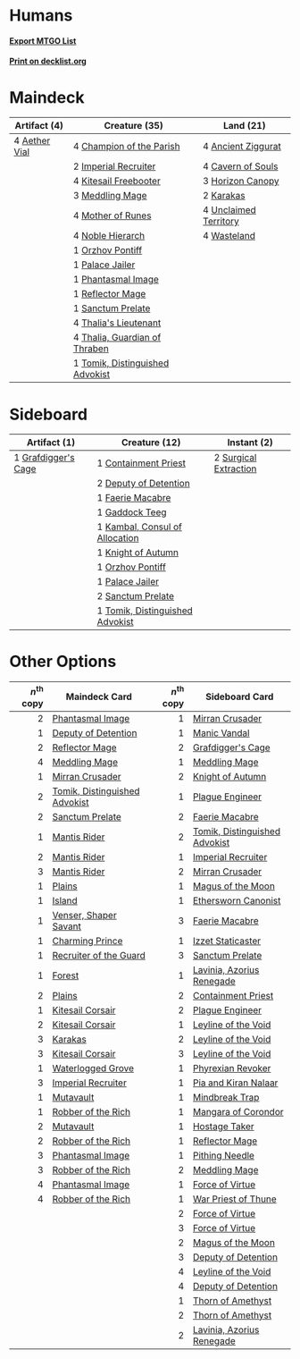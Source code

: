# Humans

#### [Export MTGO List](../collection/Humans/Humans.txt)
#### [Print on decklist.org](http://decklist.org/?deckmain=4%09Aether%20Vial%0A4%09Ancient%20Ziggurat%0A4%09Cavern%20of%20Souls%0A4%09Champion%20of%20the%20Parish%0A3%09Horizon%20Canopy%0A2%09Imperial%20Recruiter%0A2%09Karakas%0A4%09Kitesail%20Freebooter%0A3%09Meddling%20Mage%0A4%09Mother%20of%20Runes%0A4%09Noble%20Hierarch%0A1%09Orzhov%20Pontiff%0A1%09Palace%20Jailer%0A1%09Phantasmal%20Image%0A1%09Reflector%20Mage%0A1%09Sanctum%20Prelate%0A4%09Thalia's%20Lieutenant%0A4%09Thalia,%20Guardian%20of%20Thraben%0A1%09Tomik,%20Distinguished%20Advokist%0A4%09Unclaimed%20Territory%0A4%09Wasteland&deckside=1%09Containment%20Priest%0A2%09Deputy%20of%20Detention%0A1%09Faerie%20Macabre%0A1%09Gaddock%20Teeg%0A1%09Grafdigger's%20Cage%0A1%09Kambal,%20Consul%20of%20Allocation%0A1%09Knight%20of%20Autumn%0A1%09Orzhov%20Pontiff%0A1%09Palace%20Jailer%0A2%09Sanctum%20Prelate%0A2%09Surgical%20Extraction%0A1%09Tomik,%20Distinguished%20Advokist)
# Maindeck

|                                     Artifact (4)                                      |                                              Creature (35)                                               |                                           Land (21)                                            |
|---------------------------------------------------------------------------------------|----------------------------------------------------------------------------------------------------------|------------------------------------------------------------------------------------------------|
|4 [Aether Vial](http://gatherer.wizards.com/Pages/Card/Details.aspx?multiverseid=48146)|4 [Champion of the Parish](http://gatherer.wizards.com/Pages/Card/Details.aspx?multiverseid=409580)       |4 [Ancient Ziggurat](http://gatherer.wizards.com/Pages/Card/Details.aspx?multiverseid=189271)   |
|                                                                                       |2 [Imperial Recruiter](http://gatherer.wizards.com/Pages/Card/Details.aspx?multiverseid=442125)           |4 [Cavern of Souls](http://gatherer.wizards.com/Pages/Card/Details.aspx?multiverseid=278058)    |
|                                                                                       |4 [Kitesail Freebooter](http://gatherer.wizards.com/Pages/Card/Details.aspx?multiverseid=435264)          |3 [Horizon Canopy](http://gatherer.wizards.com/Pages/Card/Details.aspx?multiverseid=409571)     |
|                                                                                       |3 [Meddling Mage](http://gatherer.wizards.com/Pages/Card/Details.aspx?multiverseid=179547)                |2 [Karakas](http://gatherer.wizards.com/Pages/Card/Details.aspx?multiverseid=413782)            |
|                                                                                       |4 [Mother of Runes](http://gatherer.wizards.com/Pages/Card/Details.aspx?multiverseid=430236)              |4 [Unclaimed Territory](http://gatherer.wizards.com/Pages/Card/Details.aspx?multiverseid=435419)|
|                                                                                       |4 [Noble Hierarch](http://gatherer.wizards.com/Pages/Card/Details.aspx?multiverseid=179434)               |4 [Wasteland](http://gatherer.wizards.com/Pages/Card/Details.aspx?multiverseid=413790)          |
|                                                                                       |1 [Orzhov Pontiff](http://gatherer.wizards.com/Pages/Card/Details.aspx?multiverseid=460469)               |                                                                                                |
|                                                                                       |1 [Palace Jailer](http://gatherer.wizards.com/Pages/Card/Details.aspx?multiverseid=416775)                |                                                                                                |
|                                                                                       |1 [Phantasmal Image](http://gatherer.wizards.com/Pages/Card/Details.aspx?multiverseid=220099)             |                                                                                                |
|                                                                                       |1 [Reflector Mage](http://gatherer.wizards.com/Pages/Card/Details.aspx?multiverseid=407667)               |                                                                                                |
|                                                                                       |1 [Sanctum Prelate](http://gatherer.wizards.com/Pages/Card/Details.aspx?multiverseid=416780)              |                                                                                                |
|                                                                                       |4 [Thalia's Lieutenant](http://gatherer.wizards.com/Pages/Card/Details.aspx?multiverseid=409783)          |                                                                                                |
|                                                                                       |4 [Thalia, Guardian of Thraben](http://gatherer.wizards.com/Pages/Card/Details.aspx?multiverseid=442025)  |                                                                                                |
|                                                                                       |1 [Tomik, Distinguished Advokist](http://gatherer.wizards.com/Pages/Card/Details.aspx?multiverseid=460961)|                                                                                                |


# Sideboard

|                                         Artifact (1)                                         |                                              Creature (12)                                               |                                          Instant (2)                                           |
|----------------------------------------------------------------------------------------------|----------------------------------------------------------------------------------------------------------|------------------------------------------------------------------------------------------------|
|1 [Grafdigger's Cage](http://gatherer.wizards.com/Pages/Card/Details.aspx?multiverseid=278452)|1 [Containment Priest](http://gatherer.wizards.com/Pages/Card/Details.aspx?multiverseid=389470)           |2 [Surgical Extraction](http://gatherer.wizards.com/Pages/Card/Details.aspx?multiverseid=397706)|
|                                                                                              |2 [Deputy of Detention](http://gatherer.wizards.com/Pages/Card/Details.aspx?multiverseid=457309)          |                                                                                                |
|                                                                                              |1 [Faerie Macabre](http://gatherer.wizards.com/Pages/Card/Details.aspx?multiverseid=201822)               |                                                                                                |
|                                                                                              |1 [Gaddock Teeg](http://gatherer.wizards.com/Pages/Card/Details.aspx?multiverseid=140188)                 |                                                                                                |
|                                                                                              |1 [Kambal, Consul of Allocation](http://gatherer.wizards.com/Pages/Card/Details.aspx?multiverseid=417756) |                                                                                                |
|                                                                                              |1 [Knight of Autumn](http://gatherer.wizards.com/Pages/Card/Details.aspx?multiverseid=452933)             |                                                                                                |
|                                                                                              |1 [Orzhov Pontiff](http://gatherer.wizards.com/Pages/Card/Details.aspx?multiverseid=460469)               |                                                                                                |
|                                                                                              |1 [Palace Jailer](http://gatherer.wizards.com/Pages/Card/Details.aspx?multiverseid=416775)                |                                                                                                |
|                                                                                              |2 [Sanctum Prelate](http://gatherer.wizards.com/Pages/Card/Details.aspx?multiverseid=416780)              |                                                                                                |
|                                                                                              |1 [Tomik, Distinguished Advokist](http://gatherer.wizards.com/Pages/Card/Details.aspx?multiverseid=460961)|                                                                                                |


# Other Options

|*n*<sup>th</sup> copy|                                             Maindeck Card                                              |*n*<sup>th</sup> copy|                                             Sideboard Card                                             |
|--------------------:|--------------------------------------------------------------------------------------------------------|--------------------:|--------------------------------------------------------------------------------------------------------|
|                    2|[Phantasmal Image](http://gatherer.wizards.com/Pages/Card/Details.aspx?multiverseid=220099)             |                    1|[Mirran Crusader](http://gatherer.wizards.com/Pages/Card/Details.aspx?multiverseid=213802)              |
|                    1|[Deputy of Detention](http://gatherer.wizards.com/Pages/Card/Details.aspx?multiverseid=457309)          |                    1|[Manic Vandal](http://gatherer.wizards.com/Pages/Card/Details.aspx?multiverseid=208007)                 |
|                    2|[Reflector Mage](http://gatherer.wizards.com/Pages/Card/Details.aspx?multiverseid=407667)               |                    2|[Grafdigger's Cage](http://gatherer.wizards.com/Pages/Card/Details.aspx?multiverseid=278452)            |
|                    4|[Meddling Mage](http://gatherer.wizards.com/Pages/Card/Details.aspx?multiverseid=179547)                |                    1|[Meddling Mage](http://gatherer.wizards.com/Pages/Card/Details.aspx?multiverseid=179547)                |
|                    1|[Mirran Crusader](http://gatherer.wizards.com/Pages/Card/Details.aspx?multiverseid=213802)              |                    2|[Knight of Autumn](http://gatherer.wizards.com/Pages/Card/Details.aspx?multiverseid=452933)             |
|                    2|[Tomik, Distinguished Advokist](http://gatherer.wizards.com/Pages/Card/Details.aspx?multiverseid=460961)|                    1|[Plague Engineer](http://gatherer.wizards.com/Pages/Card/Details.aspx?multiverseid=464049)              |
|                    2|[Sanctum Prelate](http://gatherer.wizards.com/Pages/Card/Details.aspx?multiverseid=416780)              |                    2|[Faerie Macabre](http://gatherer.wizards.com/Pages/Card/Details.aspx?multiverseid=201822)               |
|                    1|[Mantis Rider](http://gatherer.wizards.com/Pages/Card/Details.aspx?multiverseid=386589)                 |                    2|[Tomik, Distinguished Advokist](http://gatherer.wizards.com/Pages/Card/Details.aspx?multiverseid=460961)|
|                    2|[Mantis Rider](http://gatherer.wizards.com/Pages/Card/Details.aspx?multiverseid=386589)                 |                    1|[Imperial Recruiter](http://gatherer.wizards.com/Pages/Card/Details.aspx?multiverseid=442125)           |
|                    3|[Mantis Rider](http://gatherer.wizards.com/Pages/Card/Details.aspx?multiverseid=386589)                 |                    2|[Mirran Crusader](http://gatherer.wizards.com/Pages/Card/Details.aspx?multiverseid=213802)              |
|                    1|[Plains](http://gatherer.wizards.com/Pages/Card/Details.aspx?multiverseid=439856)                       |                    1|[Magus of the Moon](http://gatherer.wizards.com/Pages/Card/Details.aspx?multiverseid=136152)            |
|                    1|[Island](http://gatherer.wizards.com/Pages/Card/Details.aspx?multiverseid=439857)                       |                    1|[Ethersworn Canonist](http://gatherer.wizards.com/Pages/Card/Details.aspx?multiverseid=174931)          |
|                    1|[Venser, Shaper Savant](http://gatherer.wizards.com/Pages/Card/Details.aspx?multiverseid=136209)        |                    3|[Faerie Macabre](http://gatherer.wizards.com/Pages/Card/Details.aspx?multiverseid=201822)               |
|                    1|[Charming Prince](http://gatherer.wizards.com/Pages/Card/Details.aspx?multiverseid=472970)              |                    1|[Izzet Staticaster](http://gatherer.wizards.com/Pages/Card/Details.aspx?multiverseid=253638)            |
|                    1|[Recruiter of the Guard](http://gatherer.wizards.com/Pages/Card/Details.aspx?multiverseid=416779)       |                    3|[Sanctum Prelate](http://gatherer.wizards.com/Pages/Card/Details.aspx?multiverseid=416780)              |
|                    1|[Forest](http://gatherer.wizards.com/Pages/Card/Details.aspx?multiverseid=439860)                       |                    1|[Lavinia, Azorius Renegade](http://gatherer.wizards.com/Pages/Card/Details.aspx?multiverseid=457333)    |
|                    2|[Plains](http://gatherer.wizards.com/Pages/Card/Details.aspx?multiverseid=439856)                       |                    2|[Containment Priest](http://gatherer.wizards.com/Pages/Card/Details.aspx?multiverseid=389470)           |
|                    1|[Kitesail Corsair](http://gatherer.wizards.com/Pages/Card/Details.aspx?multiverseid=446088)             |                    2|[Plague Engineer](http://gatherer.wizards.com/Pages/Card/Details.aspx?multiverseid=464049)              |
|                    2|[Kitesail Corsair](http://gatherer.wizards.com/Pages/Card/Details.aspx?multiverseid=446088)             |                    1|[Leyline of the Void](http://gatherer.wizards.com/Pages/Card/Details.aspx?multiverseid=107682)          |
|                    3|[Karakas](http://gatherer.wizards.com/Pages/Card/Details.aspx?multiverseid=413782)                      |                    2|[Leyline of the Void](http://gatherer.wizards.com/Pages/Card/Details.aspx?multiverseid=107682)          |
|                    3|[Kitesail Corsair](http://gatherer.wizards.com/Pages/Card/Details.aspx?multiverseid=446088)             |                    3|[Leyline of the Void](http://gatherer.wizards.com/Pages/Card/Details.aspx?multiverseid=107682)          |
|                    1|[Waterlogged Grove](http://gatherer.wizards.com/Pages/Card/Details.aspx?multiverseid=464198)            |                    1|[Phyrexian Revoker](http://gatherer.wizards.com/Pages/Card/Details.aspx?multiverseid=383343)            |
|                    3|[Imperial Recruiter](http://gatherer.wizards.com/Pages/Card/Details.aspx?multiverseid=442125)           |                    1|[Pia and Kiran Nalaar](http://gatherer.wizards.com/Pages/Card/Details.aspx?multiverseid=442783)         |
|                    1|[Mutavault](http://gatherer.wizards.com/Pages/Card/Details.aspx?multiverseid=370733)                    |                    1|[Mindbreak Trap](http://gatherer.wizards.com/Pages/Card/Details.aspx?multiverseid=197532)               |
|                    1|[Robber of the Rich](http://gatherer.wizards.com/Pages/Card/Details.aspx?multiverseid=473100)           |                    1|[Mangara of Corondor](http://gatherer.wizards.com/Pages/Card/Details.aspx?multiverseid=446066)          |
|                    2|[Mutavault](http://gatherer.wizards.com/Pages/Card/Details.aspx?multiverseid=370733)                    |                    1|[Hostage Taker](http://gatherer.wizards.com/Pages/Card/Details.aspx?multiverseid=435379)                |
|                    2|[Robber of the Rich](http://gatherer.wizards.com/Pages/Card/Details.aspx?multiverseid=473100)           |                    1|[Reflector Mage](http://gatherer.wizards.com/Pages/Card/Details.aspx?multiverseid=407667)               |
|                    3|[Phantasmal Image](http://gatherer.wizards.com/Pages/Card/Details.aspx?multiverseid=220099)             |                    1|[Pithing Needle](http://gatherer.wizards.com/Pages/Card/Details.aspx?multiverseid=129526)               |
|                    3|[Robber of the Rich](http://gatherer.wizards.com/Pages/Card/Details.aspx?multiverseid=473100)           |                    2|[Meddling Mage](http://gatherer.wizards.com/Pages/Card/Details.aspx?multiverseid=179547)                |
|                    4|[Phantasmal Image](http://gatherer.wizards.com/Pages/Card/Details.aspx?multiverseid=220099)             |                    1|[Force of Virtue](http://gatherer.wizards.com/Pages/Card/Details.aspx?multiverseid=463959)              |
|                    4|[Robber of the Rich](http://gatherer.wizards.com/Pages/Card/Details.aspx?multiverseid=473100)           |                    1|[War Priest of Thune](http://gatherer.wizards.com/Pages/Card/Details.aspx?multiverseid=413577)          |
|                     |                                                                                                        |                    2|[Force of Virtue](http://gatherer.wizards.com/Pages/Card/Details.aspx?multiverseid=463959)              |
|                     |                                                                                                        |                    3|[Force of Virtue](http://gatherer.wizards.com/Pages/Card/Details.aspx?multiverseid=463959)              |
|                     |                                                                                                        |                    2|[Magus of the Moon](http://gatherer.wizards.com/Pages/Card/Details.aspx?multiverseid=136152)            |
|                     |                                                                                                        |                    3|[Deputy of Detention](http://gatherer.wizards.com/Pages/Card/Details.aspx?multiverseid=457309)          |
|                     |                                                                                                        |                    4|[Leyline of the Void](http://gatherer.wizards.com/Pages/Card/Details.aspx?multiverseid=107682)          |
|                     |                                                                                                        |                    4|[Deputy of Detention](http://gatherer.wizards.com/Pages/Card/Details.aspx?multiverseid=457309)          |
|                     |                                                                                                        |                    1|[Thorn of Amethyst](http://gatherer.wizards.com/Pages/Card/Details.aspx?multiverseid=140166)            |
|                     |                                                                                                        |                    2|[Thorn of Amethyst](http://gatherer.wizards.com/Pages/Card/Details.aspx?multiverseid=140166)            |
|                     |                                                                                                        |                    2|[Lavinia, Azorius Renegade](http://gatherer.wizards.com/Pages/Card/Details.aspx?multiverseid=457333)    |


